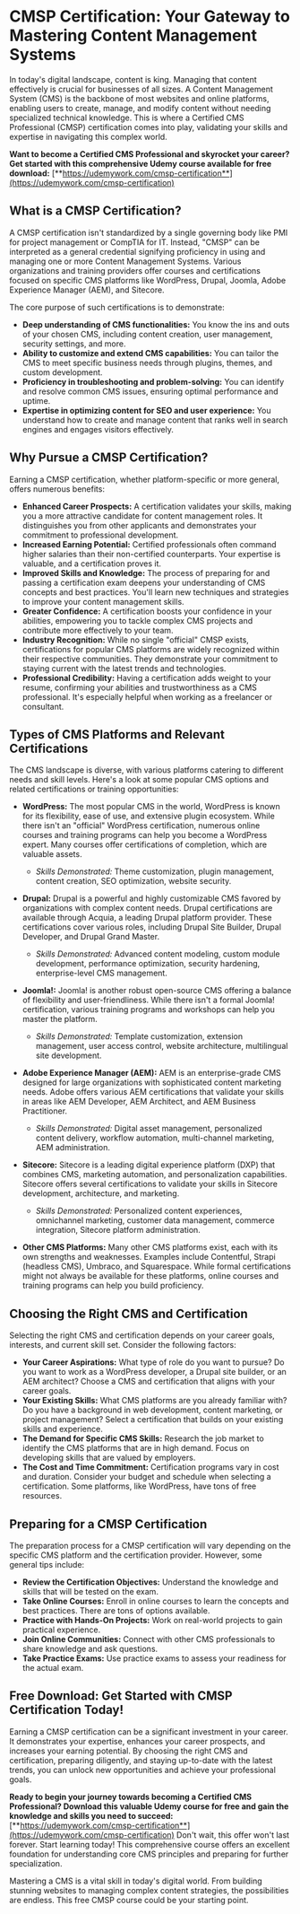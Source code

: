 # CMSP Certification: Your Gateway to Mastering Content Management Systems

In today's digital landscape, content is king. Managing that content effectively is crucial for businesses of all sizes. A Content Management System (CMS) is the backbone of most websites and online platforms, enabling users to create, manage, and modify content without needing specialized technical knowledge. This is where a Certified CMS Professional (CMSP) certification comes into play, validating your skills and expertise in navigating this complex world.

**Want to become a Certified CMS Professional and skyrocket your career? Get started with this comprehensive Udemy course available for free download:** [**https://udemywork.com/cmsp-certification**](https://udemywork.com/cmsp-certification)

## What is a CMSP Certification?

A CMSP certification isn't standardized by a single governing body like PMI for project management or CompTIA for IT. Instead, "CMSP" can be interpreted as a general credential signifying proficiency in using and managing one or more Content Management Systems. Various organizations and training providers offer courses and certifications focused on specific CMS platforms like WordPress, Drupal, Joomla, Adobe Experience Manager (AEM), and Sitecore.

The core purpose of such certifications is to demonstrate:

*   **Deep understanding of CMS functionalities:** You know the ins and outs of your chosen CMS, including content creation, user management, security settings, and more.
*   **Ability to customize and extend CMS capabilities:** You can tailor the CMS to meet specific business needs through plugins, themes, and custom development.
*   **Proficiency in troubleshooting and problem-solving:** You can identify and resolve common CMS issues, ensuring optimal performance and uptime.
*   **Expertise in optimizing content for SEO and user experience:** You understand how to create and manage content that ranks well in search engines and engages visitors effectively.

## Why Pursue a CMSP Certification?

Earning a CMSP certification, whether platform-specific or more general, offers numerous benefits:

*   **Enhanced Career Prospects:** A certification validates your skills, making you a more attractive candidate for content management roles. It distinguishes you from other applicants and demonstrates your commitment to professional development.
*   **Increased Earning Potential:** Certified professionals often command higher salaries than their non-certified counterparts. Your expertise is valuable, and a certification proves it.
*   **Improved Skills and Knowledge:** The process of preparing for and passing a certification exam deepens your understanding of CMS concepts and best practices. You'll learn new techniques and strategies to improve your content management skills.
*   **Greater Confidence:** A certification boosts your confidence in your abilities, empowering you to tackle complex CMS projects and contribute more effectively to your team.
*   **Industry Recognition:** While no single "official" CMSP exists, certifications for popular CMS platforms are widely recognized within their respective communities. They demonstrate your commitment to staying current with the latest trends and technologies.
*   **Professional Credibility:** Having a certification adds weight to your resume, confirming your abilities and trustworthiness as a CMS professional. It's especially helpful when working as a freelancer or consultant.

## Types of CMS Platforms and Relevant Certifications

The CMS landscape is diverse, with various platforms catering to different needs and skill levels. Here's a look at some popular CMS options and related certifications or training opportunities:

*   **WordPress:** The most popular CMS in the world, WordPress is known for its flexibility, ease of use, and extensive plugin ecosystem. While there isn't an "official" WordPress certification, numerous online courses and training programs can help you become a WordPress expert. Many courses offer certifications of completion, which are valuable assets.
    *   *Skills Demonstrated:* Theme customization, plugin management, content creation, SEO optimization, website security.

*   **Drupal:** Drupal is a powerful and highly customizable CMS favored by organizations with complex content needs. Drupal certifications are available through Acquia, a leading Drupal platform provider. These certifications cover various roles, including Drupal Site Builder, Drupal Developer, and Drupal Grand Master.
    *   *Skills Demonstrated:* Advanced content modeling, custom module development, performance optimization, security hardening, enterprise-level CMS management.

*   **Joomla!:** Joomla! is another robust open-source CMS offering a balance of flexibility and user-friendliness. While there isn't a formal Joomla! certification, various training programs and workshops can help you master the platform.
    *   *Skills Demonstrated:* Template customization, extension management, user access control, website architecture, multilingual site development.

*   **Adobe Experience Manager (AEM):** AEM is an enterprise-grade CMS designed for large organizations with sophisticated content marketing needs. Adobe offers various AEM certifications that validate your skills in areas like AEM Developer, AEM Architect, and AEM Business Practitioner.
    *   *Skills Demonstrated:* Digital asset management, personalized content delivery, workflow automation, multi-channel marketing, AEM administration.

*   **Sitecore:** Sitecore is a leading digital experience platform (DXP) that combines CMS, marketing automation, and personalization capabilities. Sitecore offers several certifications to validate your skills in Sitecore development, architecture, and marketing.
    *   *Skills Demonstrated:* Personalized content experiences, omnichannel marketing, customer data management, commerce integration, Sitecore platform administration.

*   **Other CMS Platforms:** Many other CMS platforms exist, each with its own strengths and weaknesses. Examples include Contentful, Strapi (headless CMS), Umbraco, and Squarespace. While formal certifications might not always be available for these platforms, online courses and training programs can help you build proficiency.

## Choosing the Right CMS and Certification

Selecting the right CMS and certification depends on your career goals, interests, and current skill set. Consider the following factors:

*   **Your Career Aspirations:** What type of role do you want to pursue? Do you want to work as a WordPress developer, a Drupal site builder, or an AEM architect? Choose a CMS and certification that aligns with your career goals.
*   **Your Existing Skills:** What CMS platforms are you already familiar with? Do you have a background in web development, content marketing, or project management? Select a certification that builds on your existing skills and experience.
*   **The Demand for Specific CMS Skills:** Research the job market to identify the CMS platforms that are in high demand. Focus on developing skills that are valued by employers.
*   **The Cost and Time Commitment:** Certification programs vary in cost and duration. Consider your budget and schedule when selecting a certification. Some platforms, like WordPress, have tons of free resources.

## Preparing for a CMSP Certification

The preparation process for a CMSP certification will vary depending on the specific CMS platform and the certification provider. However, some general tips include:

*   **Review the Certification Objectives:** Understand the knowledge and skills that will be tested on the exam.
*   **Take Online Courses:** Enroll in online courses to learn the concepts and best practices. There are tons of options available.
*   **Practice with Hands-On Projects:** Work on real-world projects to gain practical experience.
*   **Join Online Communities:** Connect with other CMS professionals to share knowledge and ask questions.
*   **Take Practice Exams:** Use practice exams to assess your readiness for the actual exam.

## Free Download: Get Started with CMSP Certification Today!

Earning a CMSP certification can be a significant investment in your career. It demonstrates your expertise, enhances your career prospects, and increases your earning potential. By choosing the right CMS and certification, preparing diligently, and staying up-to-date with the latest trends, you can unlock new opportunities and achieve your professional goals.

**Ready to begin your journey towards becoming a Certified CMS Professional? Download this valuable Udemy course for free and gain the knowledge and skills you need to succeed:** [**https://udemywork.com/cmsp-certification**](https://udemywork.com/cmsp-certification)
Don't wait, this offer won't last forever. Start learning today! This comprehensive course offers an excellent foundation for understanding core CMS principles and preparing for further specialization.

Mastering a CMS is a vital skill in today's digital world. From building stunning websites to managing complex content strategies, the possibilities are endless. This free CMSP course could be your starting point.
